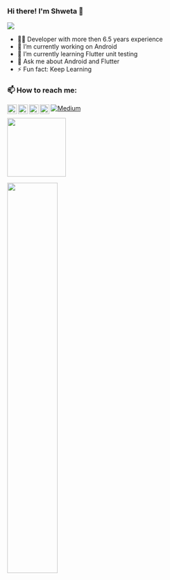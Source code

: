 ### Hi there! I'm Shweta 👋

![](https://komarev.com/ghpvc/?username=shwetachauhan-simform&color=blue&style=flat)

- 👩‍💻 Developer with more then 6.5 years experience
- 🔭 I’m currently working on Android
- 🌱 I’m currently learning Flutter unit testing
- 💬 Ask me about Android and Flutter
- ⚡ Fun fact: Keep Learning


### 📫 How to reach me:

<a href="https://github.com/ShwetaChauhan18">
  <img align="left" alt="Shweta Chauhan | Github" width="22px" src="https://raw.githubusercontent.com/peterthehan/peterthehan/master/assets/github.svg" />
</a>
<a href="https://twitter.com/ShwetaC25863219">
  <img align="left" alt="Shweta Chauhan | Twitter" width="22px" src="https://raw.githubusercontent.com/peterthehan/peterthehan/master/assets/twitter.svg" />
</a>
<a href="https://www.linkedin.com/in/shweta-chauhan-0a6638105">
  <img align="left" alt="Shweta Chauhan's LinkedIN" width="22px" src="https://raw.githubusercontent.com/peterthehan/peterthehan/master/assets/linkedin.svg" />
</a>
<a href="https://stackoverflow.com/users/6021469/shweta-chauhan5">
  <img align="left" alt="Shweta Chauhan's StackOverflow" width="22px" src="https://upload.wikimedia.org/wikipedia/commons/e/ef/Stack_Overflow_icon.svg" />
</a>

<p><a href="https://shwetachauhan655.medium.com/" target="_blank"><img alt="Medium" src="https://img.shields.io/badge/medium-%2312100E.svg?&style=for-the-badge&logo=medium&logoColor=white" /></a>
</p>

<img height="135px" src="https://github-readme-stats.vercel.app/api?username=shwetachauhan-simform&hide_title=true&hide_border=true&show_icons=true&include_all_commits=true&count_private=true&line_height=21&theme=default" />

<p align="left">
  <a href="https://github.com/shwetachauhan-simform"><span>
    <img width="48%" src="https://github-readme-streak-stats.herokuapp.com/?user=shwetachauhan-simform&theme=default" />
    </span></a>
</p>
</div>
